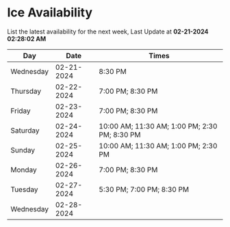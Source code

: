 # Ice Availability

List the latest availability for the next week, Last Update at **02-21-2024 02:28:02 AM**

| Day         | Date        | Times       |
| ----------- | ----------- | ----------- |
|Wednesday|02-21-2024|8:30 PM|
|Thursday|02-22-2024|7:00 PM; 8:30 PM|
|Friday|02-23-2024|7:00 PM; 8:30 PM|
|Saturday|02-24-2024|10:00 AM; 11:30 AM; 1:00 PM; 2:30 PM; 8:30 PM|
|Sunday|02-25-2024|10:00 AM; 11:30 AM; 1:00 PM; 2:30 PM|
|Monday|02-26-2024|7:00 PM; 8:30 PM|
|Tuesday|02-27-2024|5:30 PM; 7:00 PM; 8:30 PM|
|Wednesday|02-28-2024||
